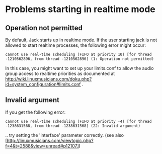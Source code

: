 # Problems starting in realtime mode

## Operation not permitted

By default, Jack starts up in realtime mode. If the user starting jack is not allowed to start realtime processes, the following error might occur:

 `cannot use real-time scheduling (FIFO at priority 10) [for thread -1210562896, from thread -1210562896] (1: Operation not permitted)`

In this case, you might want to set up your limits.conf to allow the audio group access to realtime priorities as documented at http://wiki.linuxmusicians.com/doku.php?id=system_configuration#limits.conf .

## Invalid argument

If you get the following error:

 `cannot use real-time scheduling (FIFO at priority -4) [for thread -1238631568, from thread -1238631568] (22: Invalid argument)`

..  try setting the 'interface' parameter correctly. (see also [http://linuxmusicians.com/viewtopic.php?f=4&t=2588&view=unread#p12107])